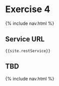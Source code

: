 # Exercise 4
{% include nav.html %}

## Service URL
`{{site.restService}}`

## TBD

{% include nav.html %}
